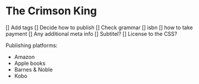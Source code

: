 # The Crimson King

[] Add tags
[] Decide how to publish
[] Check grammar
[] isbn
[] how to take payment
[] Any additional meta info
[] Subtitel?
[] License to the CSS?

Publishing platforms:
* Amazon
* Apple books
* Barnes & Noble
* Kobo

